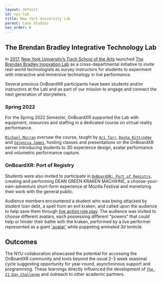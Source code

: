 ```yaml
---
layout: default
id: nyu-lab
title: New York University Lab
parent: Case Studies
nav_order: 6
---
```


## The Brendan Bradley Integrative Technology Lab

In [2017](https://tisch.nyu.edu/drama/news/brendan-bradley-innovation-lab-creates-space-for-collaboration-a), [New York University’s Tisch School of the Arts](https://playbill.com/article/could-nyu-have-the-solution-to-produce-distance-theatre-during-quarantine-and-beyond) launched [The Brendan Bradley Innovation Lab](https://www.americantheatre.org/2020/05/18/vr-theatre-doesnt-seem-so-distant-anymore/) as a cross-departmental initiative to invite real-world technologists as survey instructors for students to experiment with interactive and immersive technology in live performance. 

Several previous OnBoardXR participants have been students and/or instructors at the Lab and as part of our mission to engage and connect the next generation of storytellers. 

### Spring 2022
For the Spring 2022 Semester, OnBoardXR supported the Lab with equipment, resources and staffing in a dedicated course on virtual reality performance. 

[`Michael Morran`](./michael-morran.md) oversaw the course, taught by [`Ari Tarr`](./ari-tarr.md), [`Dasha Kittredge`](./dasha-kittredge.md) and [`Valencia James`](), hosting classes and presentations on the OnBoardXR server introducing students to 3D experience design, avatar performance and volumetric performance capture. 

### OnBoardXR: Port of Registry

Students were also invited to participate in [`OnBoardXR: Port of Registry`](./obxr-port-of-registry.md), creating and performing DEAN GREEN KRAKEN MACHIHNE, a choose-your-own-adventure short-form experience at Mozilla Festival and monetizing their work with the general public. 

Audience members encountered a student who was being attacked by student loan debt, a spell from an evil kraken, and called upon the audience to help save them through [live action role play](https://en.wikipedia.org/wiki/Live_action_role-playing_game). The audience was invited to choose different avatars, each possessing different "powers" that could help or hinder their battle with the kraken, performed by a live performer represented as a giant ['avatar'](./glossary-avatar.md) while puppeting animated 3d tenticle.

## Outcomes
The NYU collaboration showcased the potential for accessing the OnBoardXR community and tools beyond the usual 2-3 week seasonal cycle suggesting opportunity for year-round, asynchronous support and programming. These learnings directly influenced the development of [`The 21 Day Challenge`](./obxr-21-day-challenge.md) and outreach to other academic partners.  
